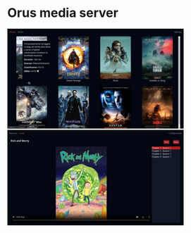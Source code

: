 # Orus media server

<picture>
    <img src="./screenshots/movies_page.webp" width="400">
    <img src="./screenshots/series.webp" width="400">
<picture>
